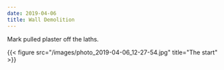 ```yaml
---
date: 2019-04-06
title: Wall Demolition
---
```


Mark pulled plaster off the laths.

{{< figure src="/images/photo_2019-04-06_12-27-54.jpg" title="The start" >}}

